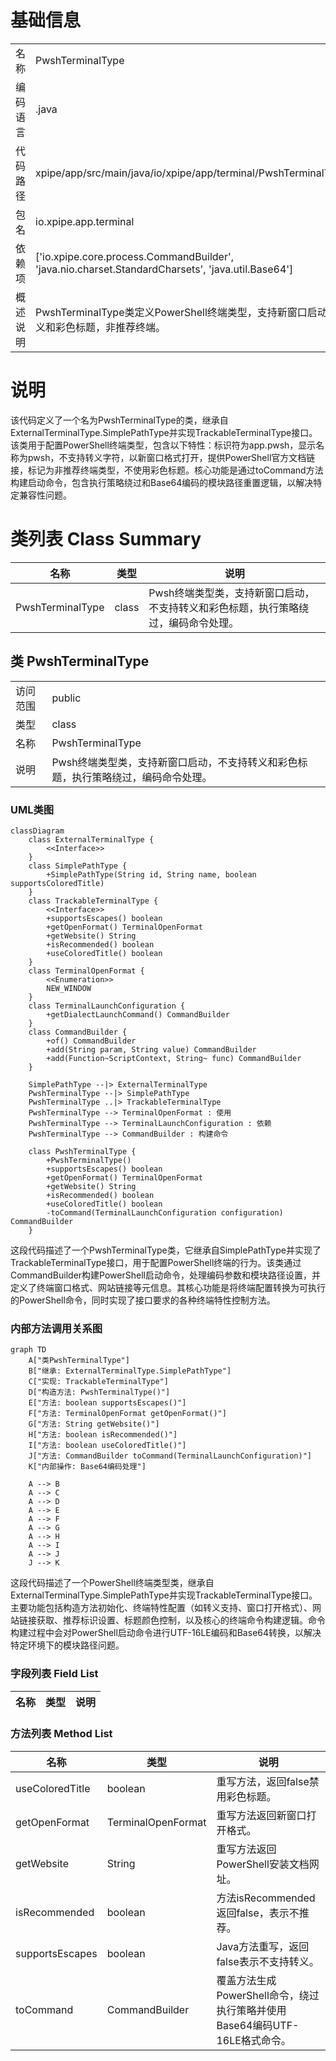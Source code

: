 # 基础信息

|      |      |
|------|------|
| 名称 | PwshTerminalType |
| 编码语言 | .java |
| 代码路径 | xpipe/app/src/main/java/io/xpipe/app/terminal/PwshTerminalType.java |
| 包名 | io.xpipe.app.terminal |
| 依赖项 | ['io.xpipe.core.process.CommandBuilder', 'java.nio.charset.StandardCharsets', 'java.util.Base64'] |
| 概述说明 | PwshTerminalType类定义PowerShell终端类型，支持新窗口启动，禁用转义和彩色标题，非推荐终端。 |

# 说明

该代码定义了一个名为PwshTerminalType的类，继承自ExternalTerminalType.SimplePathType并实现TrackableTerminalType接口。该类用于配置PowerShell终端类型，包含以下特性：标识符为app.pwsh，显示名称为pwsh，不支持转义字符，以新窗口格式打开，提供PowerShell官方文档链接，标记为非推荐终端类型，不使用彩色标题。核心功能是通过toCommand方法构建启动命令，包含执行策略绕过和Base64编码的模块路径重置逻辑，以解决特定兼容性问题。

# 类列表 Class Summary

| 名称   | 类型  | 说明 |
|-------|------|-------------|
| PwshTerminalType | class | Pwsh终端类型类，支持新窗口启动，不支持转义和彩色标题，执行策略绕过，编码命令处理。 |



## 类 PwshTerminalType

|      |      |
|------|------|
| 访问范围 | public |
| 类型 | class |
| 名称 | PwshTerminalType |
| 说明 | Pwsh终端类型类，支持新窗口启动，不支持转义和彩色标题，执行策略绕过，编码命令处理。 |


### UML类图

```mermaid
classDiagram
    class ExternalTerminalType {
        <<Interface>>
    }
    class SimplePathType {
        +SimplePathType(String id, String name, boolean supportsColoredTitle)
    }
    class TrackableTerminalType {
        <<Interface>>
        +supportsEscapes() boolean
        +getOpenFormat() TerminalOpenFormat
        +getWebsite() String
        +isRecommended() boolean
        +useColoredTitle() boolean
    }
    class TerminalOpenFormat {
        <<Enumeration>>
        NEW_WINDOW
    }
    class TerminalLaunchConfiguration {
        +getDialectLaunchCommand() CommandBuilder
    }
    class CommandBuilder {
        +of() CommandBuilder
        +add(String param, String value) CommandBuilder
        +add(Function~ScriptContext, String~ func) CommandBuilder
    }

    SimplePathType --|> ExternalTerminalType
    PwshTerminalType --|> SimplePathType
    PwshTerminalType ..|> TrackableTerminalType
    PwshTerminalType --> TerminalOpenFormat : 使用
    PwshTerminalType --> TerminalLaunchConfiguration : 依赖
    PwshTerminalType --> CommandBuilder : 构建命令

    class PwshTerminalType {
        +PwshTerminalType()
        +supportsEscapes() boolean
        +getOpenFormat() TerminalOpenFormat
        +getWebsite() String
        +isRecommended() boolean
        +useColoredTitle() boolean
        -toCommand(TerminalLaunchConfiguration configuration) CommandBuilder
    }
```

这段代码描述了一个PwshTerminalType类，它继承自SimplePathType并实现了TrackableTerminalType接口，用于配置PowerShell终端的行为。该类通过CommandBuilder构建PowerShell启动命令，处理编码参数和模块路径设置，并定义了终端窗口格式、网站链接等元信息。其核心功能是将终端配置转换为可执行的PowerShell命令，同时实现了接口要求的各种终端特性控制方法。


### 内部方法调用关系图

```mermaid
graph TD
    A["类PwshTerminalType"]
    B["继承: ExternalTerminalType.SimplePathType"]
    C["实现: TrackableTerminalType"]
    D["构造方法: PwshTerminalType()"]
    E["方法: boolean supportsEscapes()"]
    F["方法: TerminalOpenFormat getOpenFormat()"]
    G["方法: String getWebsite()"]
    H["方法: boolean isRecommended()"]
    I["方法: boolean useColoredTitle()"]
    J["方法: CommandBuilder toCommand(TerminalLaunchConfiguration)"]
    K["内部操作: Base64编码处理"]

    A --> B
    A --> C
    A --> D
    A --> E
    A --> F
    A --> G
    A --> H
    A --> I
    A --> J
    J --> K
```

这段代码描述了一个PowerShell终端类型类，继承自ExternalTerminalType.SimplePathType并实现TrackableTerminalType接口。主要功能包括构造方法初始化、终端特性配置（如转义支持、窗口打开格式）、网站链接获取、推荐标识设置、标题颜色控制，以及核心的终端命令构建逻辑。命令构建过程中会对PowerShell启动命令进行UTF-16LE编码和Base64转换，以解决特定环境下的模块路径问题。

### 字段列表 Field List

| 名称  | 类型  | 说明 |
|-------|-------|------|

### 方法列表 Method List

| 名称  | 类型  | 说明 |
|-------|-------|------|
| useColoredTitle | boolean | 重写方法，返回false禁用彩色标题。 |
| getOpenFormat | TerminalOpenFormat | 重写方法返回新窗口打开格式。 |
| getWebsite | String | 重写方法返回PowerShell安装文档网址。 |
| isRecommended | boolean | 方法isRecommended返回false，表示不推荐。 |
| supportsEscapes | boolean | Java方法重写，返回false表示不支持转义。 |
| toCommand | CommandBuilder | 覆盖方法生成PowerShell命令，绕过执行策略并使用Base64编码UTF-16LE格式命令。 |




